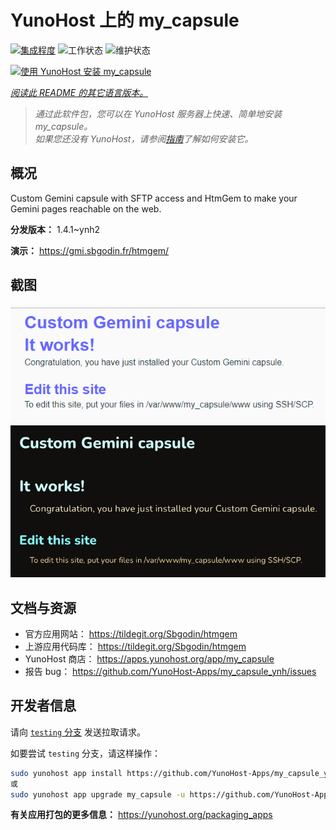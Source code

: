 <!--
注意：此 README 由 <https://github.com/YunoHost/apps/tree/master/tools/readme_generator> 自动生成
请勿手动编辑。
-->

# YunoHost 上的 my_capsule

[![集成程度](https://dash.yunohost.org/integration/my_capsule.svg)](https://dash.yunohost.org/appci/app/my_capsule) ![工作状态](https://ci-apps.yunohost.org/ci/badges/my_capsule.status.svg) ![维护状态](https://ci-apps.yunohost.org/ci/badges/my_capsule.maintain.svg)

[![使用 YunoHost 安装 my_capsule](https://install-app.yunohost.org/install-with-yunohost.svg)](https://install-app.yunohost.org/?app=my_capsule)

*[阅读此 README 的其它语言版本。](./ALL_README.md)*

> *通过此软件包，您可以在 YunoHost 服务器上快速、简单地安装 my_capsule。*  
> *如果您还没有 YunoHost，请参阅[指南](https://yunohost.org/install)了解如何安装它。*

## 概况

Custom Gemini capsule with SFTP access and HtmGem to make your Gemini pages reachable on the web.


**分发版本：** 1.4.1~ynh2

**演示：** <https://gmi.sbgodin.fr/htmgem/>

## 截图

![my_capsule 的截图](./doc/screenshots/screenshot2.png)
![my_capsule 的截图](./doc/screenshots/screenshot1.png)

## 文档与资源

- 官方应用网站： <https://tildegit.org/Sbgodin/htmgem>
- 上游应用代码库： <https://tildegit.org/Sbgodin/htmgem>
- YunoHost 商店： <https://apps.yunohost.org/app/my_capsule>
- 报告 bug： <https://github.com/YunoHost-Apps/my_capsule_ynh/issues>

## 开发者信息

请向 [`testing` 分支](https://github.com/YunoHost-Apps/my_capsule_ynh/tree/testing) 发送拉取请求。

如要尝试 `testing` 分支，请这样操作：

```bash
sudo yunohost app install https://github.com/YunoHost-Apps/my_capsule_ynh/tree/testing --debug
或
sudo yunohost app upgrade my_capsule -u https://github.com/YunoHost-Apps/my_capsule_ynh/tree/testing --debug
```

**有关应用打包的更多信息：** <https://yunohost.org/packaging_apps>
